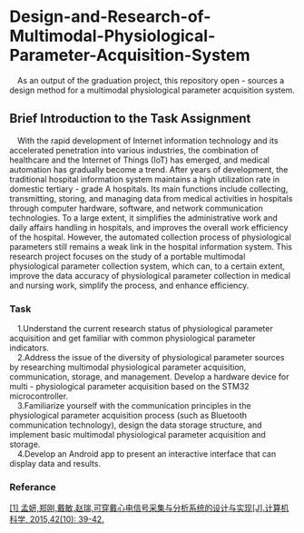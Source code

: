 # Design-and-Research-of-Multimodal-Physiological-Parameter-Acquisition-System
&emsp;As an output of the graduation project, this repository open - sources a design method for a multimodal physiological parameter acquisition system.

## Brief Introduction to the Task Assignment
&emsp;With the rapid development of Internet information technology and its accelerated penetration into various industries, the combination of healthcare and the Internet of Things (IoT) has emerged, and medical automation has gradually become a trend. After years of development, the traditional hospital information system maintains a high utilization rate in domestic tertiary - grade A hospitals. Its main functions include collecting, transmitting, storing, and managing data from medical activities in hospitals through computer hardware, software, and network communication technologies. To a large extent, it simplifies the administrative work and daily affairs handling in hospitals, and improves the overall work efficiency of the hospital. However, the automated collection process of physiological parameters still remains a weak link in the hospital information system. This research project focuses on the study of a portable multimodal physiological parameter collection system, which can, to a certain extent, improve the data accuracy of physiological parameter collection in medical and nursing work, simplify the process, and enhance efficiency. 
### Task
&emsp;1.Understand the current research status of physiological parameter acquisition and get familiar with common physiological parameter indicators.<br>
&emsp;2.Address the issue of the diversity of physiological parameter sources by researching multimodal physiological parameter acquisition, communication, storage, and management. Develop a hardware device for multi - physiological parameter acquisition based on the STM32 microcontroller.<br> 
&emsp;3.Familiarize yourself with the communication principles in the physiological parameter acquisition process (such as Bluetooth communication technology), design the data storage structure, and implement basic multimodal physiological parameter acquisition and storage.<br>
&emsp;4.Develop an Android app to present an interactive interface that can display data and results.

### Referance
[[1] 孟妍,郑刚,戴敏,赵瑞,可穿戴心电信号采集与分析系统的设计与实现[J].计算机科学, 2015,42(10): 39-42.](Reference/可穿戴心电信号采集与分析系统的设计与实现_孟妍.pdf)
